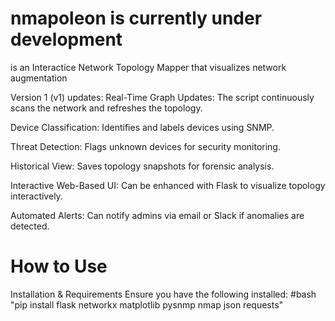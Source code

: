 # nmapoleon is currently under development 
is an Interactice Network Topology Mapper that visualizes network augmentation 

Version 1 (v1) updates:
Real-Time Graph Updates: The script continuously scans the network and refreshes the topology.

Device Classification: Identifies and labels devices using SNMP.

Threat Detection: Flags unknown devices for security monitoring.

Historical View: Saves topology snapshots for forensic analysis.

Interactive Web-Based UI: Can be enhanced with Flask to visualize topology interactively.

Automated Alerts: Can notify admins via email or Slack if anomalies are detected.

# How to Use
Installation & Requirements
Ensure you have the following installed:
#bash 
"pip install flask networkx matplotlib pysnmp nmap json requests"


